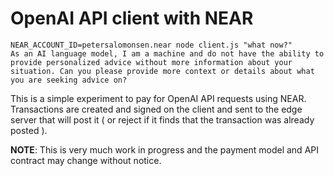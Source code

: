 OpenAI API client with NEAR
===========================

```
NEAR_ACCOUNT_ID=petersalomonsen.near node client.js "what now?"                                           
As an AI language model, I am a machine and do not have the ability to provide personalized advice without more information about your situation. Can you please provide more context or details about what you are seeking advice on?
```

This is a simple experiment to pay for OpenAI API requests using NEAR. Transactions are created and signed on the client and sent to the edge server that will post it ( or reject if it finds that the transaction was already posted ).

**NOTE**: This is very much work in progress and the payment model and API contract may change without notice.

